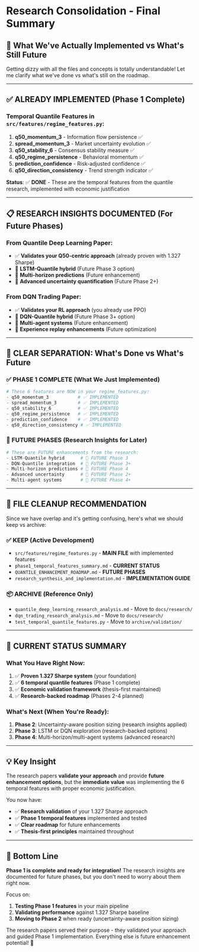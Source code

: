 # Research Consolidation - Final Summary

## 🎯 What We've Actually Implemented vs What's Still Future

Getting dizzy with all the files and concepts is totally understandable! Let me clarify what we've done vs what's still on the roadmap.

---

## ✅ **ALREADY IMPLEMENTED (Phase 1 Complete)**

### Temporal Quantile Features in `src/features/regime_features.py`:

1. **q50_momentum_3** - Information flow persistence ✅
2. **spread_momentum_3** - Market uncertainty evolution ✅  
3. **q50_stability_6** - Consensus stability measure ✅
4. **q50_regime_persistence** - Behavioral momentum ✅
5. **prediction_confidence** - Risk-adjusted confidence ✅
6. **q50_direction_consistency** - Trend strength indicator ✅

**Status**: ✅ **DONE** - These are the temporal features from the quantile research, implemented with economic justification

---

## 📋 **RESEARCH INSIGHTS DOCUMENTED (For Future Phases)**

### From Quantile Deep Learning Paper:
- ✅ **Validates your Q50-centric approach** (already proven with 1.327 Sharpe)
- 📝 **LSTM-Quantile hybrid** (Future Phase 3 option)
- 📝 **Multi-horizon predictions** (Future enhancement)
- 📝 **Advanced uncertainty quantification** (Future Phase 2+)

### From DQN Trading Paper:
- ✅ **Validates your RL approach** (you already use PPO)
- 📝 **DQN-Quantile hybrid** (Future Phase 3+ option)
- 📝 **Multi-agent systems** (Future enhancement)
- 📝 **Experience replay enhancements** (Future optimization)

---

## 🎯 **CLEAR SEPARATION: What's Done vs What's Future**

### ✅ **PHASE 1 COMPLETE** (What We Just Implemented)
```python
# These 6 features are NOW in your regime_features.py:
- q50_momentum_3           # ✅ IMPLEMENTED
- spread_momentum_3        # ✅ IMPLEMENTED  
- q50_stability_6          # ✅ IMPLEMENTED
- q50_regime_persistence   # ✅ IMPLEMENTED
- prediction_confidence    # ✅ IMPLEMENTED
- q50_direction_consistency # ✅ IMPLEMENTED
```

### 📝 **FUTURE PHASES** (Research Insights for Later)
```python
# These are FUTURE enhancements from the research:
- LSTM-Quantile hybrid      # 📝 FUTURE Phase 3
- DQN-Quantile integration  # 📝 FUTURE Phase 3+
- Multi-horizon predictions # 📝 FUTURE Phase 4
- Advanced uncertainty      # 📝 FUTURE Phase 2+
- Multi-agent systems       # 📝 FUTURE Phase 4+
```

---

## 🧹 **FILE CLEANUP RECOMMENDATION**

Since we have overlap and it's getting confusing, here's what we should keep vs archive:

### ✅ **KEEP (Active Development)**
- `src/features/regime_features.py` - **MAIN FILE** with implemented features
- `phase1_temporal_features_summary.md` - **CURRENT STATUS**
- `QUANTILE_ENHANCEMENT_ROADMAP.md` - **FUTURE PHASES**
- `research_synthesis_and_implementation.md` - **IMPLEMENTATION GUIDE**

### 📦 **ARCHIVE (Reference Only)**
- `quantile_deep_learning_research_analysis.md` - Move to `docs/research/`
- `dqn_trading_research_analysis.md` - Move to `docs/research/`
- `test_temporal_quantile_features.py` - Move to `archive/validation/`

---

## 🎯 **CURRENT STATUS SUMMARY**

### What You Have Right Now:
1. ✅ **Proven 1.327 Sharpe system** (your foundation)
2. ✅ **6 temporal quantile features** (Phase 1 complete)
3. ✅ **Economic validation framework** (thesis-first maintained)
4. ✅ **Research-backed roadmap** (Phases 2-4 planned)

### What's Next (When You're Ready):
1. **Phase 2**: Uncertainty-aware position sizing (research insights applied)
2. **Phase 3**: LSTM or DQN exploration (research-backed options)
3. **Phase 4**: Multi-horizon/multi-agent systems (advanced research)

---

## 💡 **Key Insight**

The research papers **validate your approach** and provide **future enhancement options**, but the **immediate value** was implementing the 6 temporal features with proper economic justification.

You now have:
- ✅ **Research validation** of your 1.327 Sharpe approach
- ✅ **Phase 1 temporal features** implemented and tested
- ✅ **Clear roadmap** for future enhancements
- ✅ **Thesis-first principles** maintained throughout

---

## 🚀 **Bottom Line**

**Phase 1 is complete and ready for integration!** The research insights are documented for future phases, but you don't need to worry about them right now. 

Focus on:
1. **Testing Phase 1 features** in your main pipeline
2. **Validating performance** against 1.327 Sharpe baseline  
3. **Moving to Phase 2** when ready (uncertainty-aware position sizing)

The research papers served their purpose - they validated your approach and guided Phase 1 implementation. Everything else is future enhancement potential! 🎯